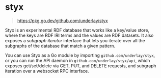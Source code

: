 # styx

> https://pkg.go.dev/github.com/underlay/styx

Styx is an experimental RDF database that works like a key/value store, where the keys are RDF IRI terms and the values are RDF datasets. It also exposes a _subgraph iterator_ interface that lets you iterate over all the subgraphs of the database that match a given pattern.

You can use Styx as a Go module by importing `github.com/underlay/styx`, or you can run the API daemon in `github.com/underlay/styx/api`, which exposes get/set/delete via GET, PUT, and DELETE requests, and subgraph iteration over a websocket RPC interface.
